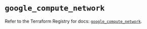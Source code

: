 # `google_compute_network`

Refer to the Terraform Registry for docs: [`google_compute_network`](https://registry.terraform.io/providers/hashicorp/google-beta/6.23.0/docs/resources/google_compute_network).
